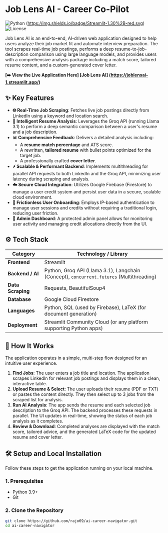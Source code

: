 # Job Lens AI - Career Co-Pilot

![Python](https://img.shields.io/badge/Python-3.9%2B-blue.svg) (https://img.shields.io/badge/Streamlit-1.30%2B-red.svg) ![License](https://img.shields.io/badge/License-MIT-green.svg)

Job Lens AI is an end-to-end, AI-driven web application designed to help users analyze their job market fit and automate interview preparation. The tool scrapes real-time job postings, performs a deep resume-to-job-description comparison using large language models, and provides users with a comprehensive analysis package including a match score, tailored resume content, and a custom-generated cover letter.

**[➡️ View the Live Application Here] [Job Lens AI] (https://joblensai-1.streamlit.app/)**

## ✨ Key Features

*   **🌐 Real-Time Job Scraping**: Fetches live job postings directly from LinkedIn using a keyword and location search.
*   **🧠 Intelligent Resume Analysis**: Leverages the Groq API (running Llama 3.1) to perform a deep semantic comparison between a user's resume and a job description.
*   **📊 Comprehensive Feedback**: Delivers a detailed analysis including:
    *   A **resume match percentage** and ATS score.
    *   A rewritten, **tailored resume** with bullet points optimized for the target job.
    *   A professionally crafted **cover letter**.
*   **⚡ Scalable & Performant Backend**: Implements multithreading for parallel API requests to both LinkedIn and the Groq API, minimizing user latency during scraping and analysis.
*   **☁️ Secure Cloud Integration**: Utilizes Google Firebase (Firestore) to manage a user credit system and persist user data in a secure, scalable cloud environment.
*   **👤 Frictionless User Onboarding**: Employs IP-based authentication to manage user sessions and credits without requiring a traditional login, reducing user friction.
*   **👑 Admin Dashboard**: A protected admin panel allows for monitoring user activity and managing credit allocations directly from the UI.

## ⚙️ Tech Stack

| Category         | Technology / Library                                                              |
| ---------------- | --------------------------------------------------------------------------------- |
| **Frontend**     | Streamlit                                                                         |
| **Backend / AI** | Python, Groq API (Llama 3.1), Langchain (Concept), `concurrent.futures` (Multithreading) |
| **Data Scraping**| Requests, BeautifulSoup4                                                          |
| **Database**     | Google Cloud Firestore                                                            |
| **Languages**    | Python, SQL (used by Firebase), LaTeX (for document generation)                   |
| **Deployment**   | Streamlit Community Cloud (or any platform supporting Python apps)                |

## 🚀 How It Works

The application operates in a simple, multi-step flow designed for an intuitive user experience.

1.  **Find Jobs**: The user enters a job title and location. The application scrapes LinkedIn for relevant job postings and displays them in a clean, interactive table.
2.  **Upload Resume & Select**: The user uploads their resume (PDF or TXT) or pastes the content directly. They then select up to 3 jobs from the scraped list for analysis.
3.  **Run AI Analysis**: The app sends the resume and each selected job description to the Groq API. The backend processes these requests in parallel. The UI updates in real-time, showing the status of each job analysis as it completes.
4.  **Review & Download**: Completed analyses are displayed with the match score, tailored advice, and the generated LaTeX code for the updated resume and cover letter.

## 🛠️ Setup and Local Installation

Follow these steps to get the application running on your local machine.

### 1. Prerequisites

*   Python 3.9+
*   Git

### 2. Clone the Repository

```bash
git clone https://github.com/rajo69/ai-career-navigator.git
cd ai-career-navigator
